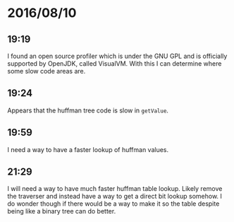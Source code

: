 # 2016/08/10

## 19:19

I found an open source profiler which is under the GNU GPL and is officially
supported by OpenJDK, called VisualVM. With this I can determine where some
slow code areas are.

## 19:24

Appears that the huffman tree code is slow in `getValue`.

## 19:59

I need a way to have a faster lookup of huffman values.

## 21:29

I will need a way to have much faster huffman table lookup. Likely remove the
traverser and instead have a way to get a direct bit lookup somehow. I do
wonder though if there would be a way to make it so the table despite being
like a binary tree can do better.

